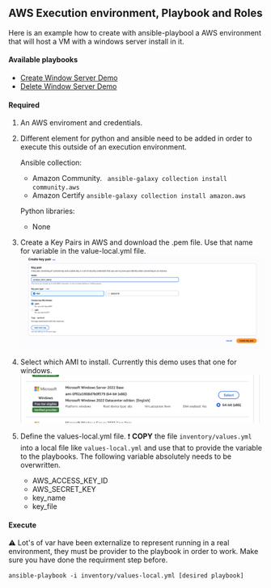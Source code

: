## AWS Execution environment, Playbook and Roles

Here is an example how to create with ansible-playbool a AWS environment that will host a VM with a windows server install in it.


#### Available playbooks
* [Create Window Server Demo](create_window_servers_demo.yml)
* [Delete Window Server Demo](delete_window_server_demo.yml)

#### Required

1. An AWS enviroment and credentials.
1. Different element for python and ansible need to be added in order to execute this outside of an execution environment.

    Ansible collection:
    * Amazon Community.
    ``` ansible-galaxy collection install community.aws```
    * Amazon Certify 
    ``` ansible-galaxy collection install amazon.aws ```

    Python libraries:
    * None

1. Create a Key Pairs in AWS and download the .pem file. Use that name for variable in the value-local.yml file.
![key_pair](images/key_pair.png)

1. Select which AMI to install. Currently this demo uses that one for windows.
![window_ami](images/window-ami.png)

1. Define the values-local.yml file.
:exclamation: __COPY__ the file `inventory/values.yml` into a local file like `values-local.yml` and use that to provide the variable to the playbooks. The following variable absolutely needs to be overwritten.
    * AWS_ACCESS_KEY_ID
    * AWS_SECRET_KEY
    * key_name
    * key_file



#### Execute

:warning: Lot's of var have been externalize to represent running in a real environment, they must be provider to the playbook in order to work. Make sure you have done the requirment step before.

```
ansible-playbook -i inventory/values-local.yml [desired playbook]
```